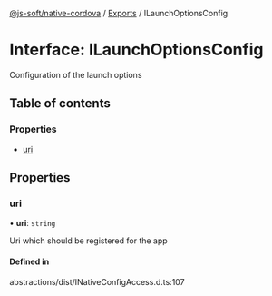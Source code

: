 [@js-soft/native-cordova](../README.md) / [Exports](../modules.md) / ILaunchOptionsConfig

# Interface: ILaunchOptionsConfig

Configuration of the launch options

## Table of contents

### Properties

-   [uri](ILaunchOptionsConfig.md#uri)

## Properties

### uri

• **uri**: `string`

Uri which should be registered for the app

#### Defined in

abstractions/dist/INativeConfigAccess.d.ts:107
